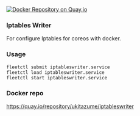 [![Docker Repository on Quay.io](https://quay.io/repository/ukitazume/iptableswriter/status "Docker Repository on Quay.io")](https://quay.io/repository/ukitazume/iptableswriter)

### Iptables Writer

For configure Iptables for coreos with docker.

### Usage

```
fleetctl submit iptableswriter.service
fleetctl load iptableswriter.service
fleetctl start iptableswriter.service
```


### Docker repo

https://quay.io/repository/ukitazume/iptableswriter

